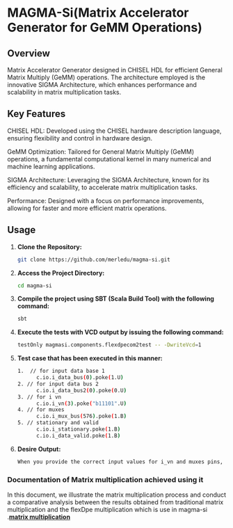 
# MAGMA-Si(Matrix Accelerator Generator for GeMM Operations)
## Overview
Matrix Accelerator Generator designed in CHISEL HDL for efficient General Matrix Multiply (GeMM) operations. The architecture employed is the innovative SIGMA Architecture, which enhances performance and scalability in matrix multiplication tasks.

## Key Features
CHISEL HDL: Developed using the CHISEL hardware description language, ensuring flexibility and control in hardware design.

GeMM Optimization: Tailored for General Matrix Multiply (GeMM) operations, a fundamental computational kernel in many numerical and machine learning applications.

SIGMA Architecture: Leveraging the SIGMA Architecture, known for its efficiency and scalability, to accelerate matrix multiplication tasks.

Performance: Designed with a focus on performance improvements, allowing for faster and more efficient matrix operations.

## Usage
1. **Clone the Repository:**

   ```bash
   git clone https://github.com/merledu/magma-si.git

2. **Access the Project Directory:**

      ```bash
    cd magma-si

3. **Compile the project using SBT (Scala Build Tool) with the following command:**

      ```bash
    sbt
4. **Execute the tests with VCD output by issuing the following command:**

      ```bash
    testOnly magmasi.components.flexdpecom2test -- -DwriteVcd=1
5. **Test case that has been executed in this manner:**

      ```bash
    1.  // for input data base 1
            c.io.i_data_bus(0).poke(1.U) 
    2. // for input data bus 2
            c.io.i_data_bus2(0).poke(0.U)
    3. // for i vn
            c.io.i_vn(3).poke("b11101".U)
    4. // for muxes
            c.io.i_mux_bus(576).poke(1.B)
    5. // stationary and valid
            c.io.i_stationary.poke(1.B)
            c.io.i_data_valid.poke(1.B)
6. **Desire Output:**

      ```bash
    When you provide the correct input values for i_vn and muxes pins, you will receive the expected matrix output.

### Documentation of Matrix multiplication achieved using it
In this document, we illustrate the matrix multiplication process and conduct a comparative analysis between the results obtained from traditional matrix multiplication and the flexDpe multiplication which is use in magma-si .[**matrix multiplication**](https://docs.google.com/document/d/15aigRM_oNeKfkhLxfViAmdg0WECZvXFH9sVD7_mFjsg/edit)
